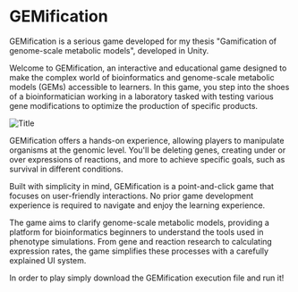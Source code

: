# GEMification
GEMification is a serious game developed for my thesis "Gamification of genome-scale metabolic models", developed in Unity.

Welcome to GEMification, an interactive and educational game designed to make the complex world of bioinformatics and genome-scale metabolic models (GEMs) accessible to learners. In this game, you step into the shoes of a bioinformatician working in a laboratory tasked with testing various gene modifications to optimize the production of specific products.

![Title](https://github.com/TomSa99/GEMification/assets/95915840/4da48d19-d623-4e17-a624-bcd4033a2e7e)


GEMification offers a hands-on experience, allowing players to manipulate organisms at the genomic level. You'll be deleting genes, creating under or over expressions of reactions, and more to achieve specific goals, such as survival in different conditions.

Built with simplicity in mind, GEMification is a point-and-click game that focuses on user-friendly interactions. No prior game development experience is required to navigate and enjoy the learning experience.

The game aims to clarify genome-scale metabolic models, providing a platform for bioinformatics beginners to understand the tools used in phenotype simulations. From gene and reaction research to calculating expression rates, the game simplifies these processes with a carefully explained UI system.

In order to play simply download the GEMification execution file and run it!
